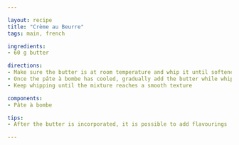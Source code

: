 ```yaml
---

layout: recipe
title: "Crème au Beurre"
tags: main, french

ingredients:
- 60 g butter

directions:
- Make sure the butter is at room temperature and whip it until softened
- Once the pâte à bombe has cooled, gradually add the butter while whipping
- Keep whipping until the mixture reaches a smooth texture

components:
- Pâte à bombe

tips:
- After the butter is incorporated, it is possible to add flavourings

---
```

